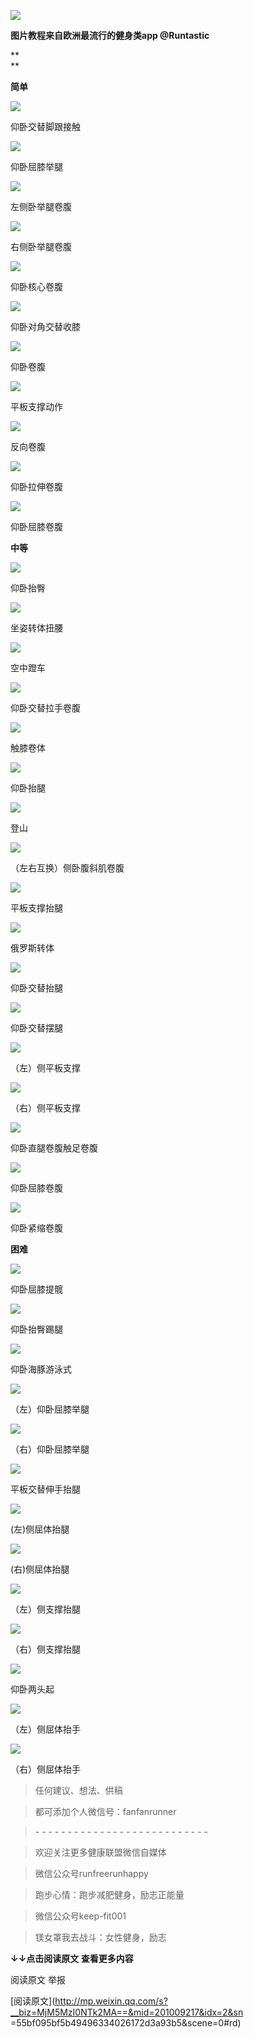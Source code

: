 ![](_resources/史上最全腹肌动态图大全，三个难度，适合不同人群image0.png)

**图片教程来自欧洲最流行的健身类app @Runtastic**

**  
**

**简单**

![](_resources/史上最全腹肌动态图大全，三个难度，适合不同人群image1.)

仰卧交替脚跟接触  

![](_resources/史上最全腹肌动态图大全，三个难度，适合不同人群image2.)

仰卧屈膝举腿

![](_resources/史上最全腹肌动态图大全，三个难度，适合不同人群image3.)

左侧卧举腿卷腹  

![](_resources/史上最全腹肌动态图大全，三个难度，适合不同人群image4.)

右侧卧举腿卷腹

![](_resources/史上最全腹肌动态图大全，三个难度，适合不同人群image5.)

仰卧核心卷腹  

![](_resources/史上最全腹肌动态图大全，三个难度，适合不同人群image6.)

仰卧对角交替收膝  

![](_resources/史上最全腹肌动态图大全，三个难度，适合不同人群image7.)

仰卧卷腹  

![](_resources/史上最全腹肌动态图大全，三个难度，适合不同人群image8.)

平板支撑动作

![](_resources/史上最全腹肌动态图大全，三个难度，适合不同人群image9.)

反向卷腹

![](_resources/史上最全腹肌动态图大全，三个难度，适合不同人群image10.)

仰卧拉伸卷腹  

![](_resources/史上最全腹肌动态图大全，三个难度，适合不同人群image27.)

仰卧屈膝卷腹

  

**中等**

![](_resources/史上最全腹肌动态图大全，三个难度，适合不同人群image12.)

仰卧抬臀  

![](_resources/史上最全腹肌动态图大全，三个难度，适合不同人群image13.)

坐姿转体扭腰

![](_resources/史上最全腹肌动态图大全，三个难度，适合不同人群image14.)

空中蹬车

![](_resources/史上最全腹肌动态图大全，三个难度，适合不同人群image15.)

仰卧交替拉手卷腹

![](_resources/史上最全腹肌动态图大全，三个难度，适合不同人群image16.)

触膝卷体  

![](_resources/史上最全腹肌动态图大全，三个难度，适合不同人群image17.)

仰卧抬腿  

![](_resources/史上最全腹肌动态图大全，三个难度，适合不同人群image18.)

登山

![](_resources/史上最全腹肌动态图大全，三个难度，适合不同人群image19.)

（左右互换）侧卧腹斜肌卷腹  

![](_resources/史上最全腹肌动态图大全，三个难度，适合不同人群image20.)

平板支撑抬腿  

![](_resources/史上最全腹肌动态图大全，三个难度，适合不同人群image21.)

俄罗斯转体

![](_resources/史上最全腹肌动态图大全，三个难度，适合不同人群image22.)

仰卧交替抬腿

![](_resources/史上最全腹肌动态图大全，三个难度，适合不同人群image23.)

仰卧交替摆腿

![](_resources/史上最全腹肌动态图大全，三个难度，适合不同人群image24.)

（左）侧平板支撑

![](_resources/史上最全腹肌动态图大全，三个难度，适合不同人群image25.)

（右）侧平板支撑

![](_resources/史上最全腹肌动态图大全，三个难度，适合不同人群image26.)

仰卧直腿卷腹触足卷腹  

![](_resources/史上最全腹肌动态图大全，三个难度，适合不同人群image27.)

仰卧屈膝卷腹

![](_resources/史上最全腹肌动态图大全，三个难度，适合不同人群image28.)

仰卧紧缩卷腹

  

**困难**

![](_resources/史上最全腹肌动态图大全，三个难度，适合不同人群image29.)

仰卧屈膝提髋  

![](_resources/史上最全腹肌动态图大全，三个难度，适合不同人群image30.)

仰卧抬臀踢腿  

![](_resources/史上最全腹肌动态图大全，三个难度，适合不同人群image31.)

仰卧海豚游泳式

![](_resources/史上最全腹肌动态图大全，三个难度，适合不同人群image32.)

（左）仰卧屈膝举腿

![](_resources/史上最全腹肌动态图大全，三个难度，适合不同人群image33.)

（右）仰卧屈膝举腿

![](_resources/史上最全腹肌动态图大全，三个难度，适合不同人群image34.)

平板交替伸手抬腿  

![](_resources/史上最全腹肌动态图大全，三个难度，适合不同人群image35.)

(左)侧屈体抬腿  

![](_resources/史上最全腹肌动态图大全，三个难度，适合不同人群image36.)

(右)侧屈体抬腿

![](_resources/史上最全腹肌动态图大全，三个难度，适合不同人群image37.)

（左）侧支撑抬腿  

![](_resources/史上最全腹肌动态图大全，三个难度，适合不同人群image38.)

（右）侧支撑抬腿

![](_resources/史上最全腹肌动态图大全，三个难度，适合不同人群image39.)

仰卧两头起

![](_resources/史上最全腹肌动态图大全，三个难度，适合不同人群image40.)

（左）侧屈体抬手  

![](_resources/史上最全腹肌动态图大全，三个难度，适合不同人群image41.)

（右）侧屈体抬手

  

> 任何建议、想法、供稿

>

> 都可添加个人微信号：fanfanrunner

>

> \- - - - - - - - - - - - - - - - - - - - - - - - - - -  

>

> 欢迎关注更多健康联盟微信自媒体

>

>  

>

> 微信公众号runfreerunhappy

>

> 跑步心情：跑步减肥健身，励志正能量

>

>  

>

> 微信公众号keep-fit001

>

> 镁女罩我去战斗：女性健身，励志

  

**↓↓点击阅读原文 查看更多内容**

  

阅读原文 举报

[阅读原文](http://mp.weixin.qq.com/s?__biz=MjM5MzI0NTk2MA==&mid=201009217&idx=2&sn
=55bf095bf5b49496334026172d3a93b5&scene=0#rd)

